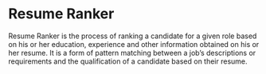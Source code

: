 # Resume Ranker
 Resume Ranker is the process of ranking a candidate for a given role based on his or her education, experience and other information obtained on his or her resume. It is a form of pattern matching between a job’s descriptions or requirements and the qualification of a candidate based on their resume. 
